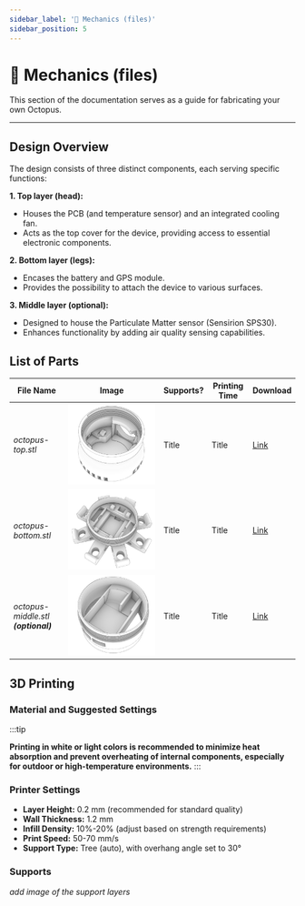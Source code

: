 ```yaml
---
sidebar_label: '🔩 Mechanics (files)'
sidebar_position: 5
---
```


# 🔩 Mechanics (files)

This section of the documentation serves as a guide for fabricating your own Octopus. 

---

## Design Overview

The design consists of three distinct components, each serving specific functions: 

**1. Top layer (head):**
- Houses the PCB (and temperature sensor) and an integrated cooling fan.
- Acts as the top cover for the device, providing access to essential electronic components.

**2. Bottom layer (legs):** 
- Encases the battery and GPS module.
- Provides the possibility to attach the device to various surfaces.

**3.  Middle layer (optional):** 
- Designed to house the Particulate Matter sensor (Sensirion SPS30).
- Enhances functionality by adding air quality sensing capabilities.


## List of Parts

| File Name   | Image       | Supports?   | Printing Time   | Download    |
| ----------- | ----------- | ----------- | --------------- | ----------- |
| *octopus-top.stl*      | ![Head](https://github.com/MIT-Senseable-City-Lab/octopus-fabrication/blob/main/imgs/otopus_top-layer_perspective.png)      | Title       | Title           | [Link  ](https://github.com/MIT-Senseable-City-Lab/octopus-fabrication/blob/main/octopus_top.stl)      |
| *octopus-bottom.stl*   |  ![Legs](https://github.com/MIT-Senseable-City-Lab/octopus-fabrication/blob/main/imgs/otopus_bottom-layer_perspective.png)      | Title       | Title           | [Link](https://github.com/MIT-Senseable-City-Lab/octopus-fabrication/blob/main/octopus_bottom.stl)        |
| *octopus-middle.stl **(optional)***  |  ![Optional Sensing](https://github.com/MIT-Senseable-City-Lab/octopus-fabrication/blob/main/imgs/otopus_middle-layer_perspective.png)       | Title       | Title           | [Link](https://github.com/MIT-Senseable-City-Lab/octopus-fabrication/blob/main/octopus_middle.stl)        |



## 3D Printing 
### Material and Suggested Settings

:::tip

**Printing in white or light colors is recommended to minimize heat absorption and prevent overheating of internal components, especially for outdoor or high-temperature environments.** 
:::


### Printer Settings
- **Layer Height:** 0.2 mm (recommended for standard quality) 
- **Wall Thickness:** 1.2 mm
- **Infill Density:** 10%-20% (adjust based on strength requirements)
- **Print Speed:** 50-70 mm/s
- **Support Type:** Tree (auto), with overhang angle set to 30°


### Supports

*add image of the support layers*

